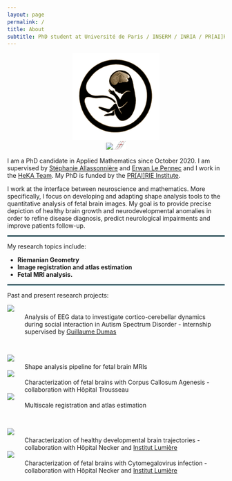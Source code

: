 ```yaml
---
layout: page
permalink: /
title: About
subtitle: PhD student at Université de Paris / INSERM / INRIA / PR[AI]RIE
---
```


<div align="center"><img src="/assets/img/output-onlinegiftools(13).gif" alt="drawing" width="200"/><br /><a href="https://www.deformetrica.org/"> 
    <img src="https://img.shields.io/badge/Made with Deformetrica-656262.svg" width="110"/></a><img src="/assets/img/deformetrica.png" alt="drawing" width="30"/></div>


I am a PhD candidate in Applied Mathematics since October 2020. I am supervised by [Stéphanie Allassonnière](https://sites.google.com/site/stephanieallassonniere/) and [Erwan Le Pennec](http://www.cmap.polytechnique.fr/~lepennec/fr/) and I work in the [HeKA Team](https://team.inria.fr/heka/). My PhD is funded by the [PR[AI]RIE Institute](https://prairie-institute.fr/).

I work at the interface between neuroscience and mathematics. More specifically, I focus on developing and adapting shape analysis tools to the quantitative analysis of fetal brain images. My goal is to provide precise depiction of healthy brain growth and neurodevelopmental anomalies in order to refine disease diagnosis, predict neurological impairments and improve patients follow-up.

<hr style="border:1px solid #2b6777"/>

My research topics include:

- **Riemanian Geometry**
- **Image registration and atlas estimation**
- **Fetal MRI analysis.**

<hr style="border:1px solid #2b6777"/>

Past and present research projects:

<dl>
<dt><img src="https://img.shields.io/badge/2020-02b57f.svg"></dt>
<dd> Analysis of EEG data to investigate cortico-cerebellar dynamics during social interaction in Autism Spectrum Disorder - internship supervised by 
   <a href="https://www.extrospection.eu">Guillaume Dumas</a>
   
   &nbsp;
   </dd>
   
  <dt><img src="https://img.shields.io/badge/2021-00a19e.svg"></dt>
<dd> Shape analysis pipeline for fetal brain MRIs </dd>
   
   <dt><img src="https://img.shields.io/badge/2021-00a19e.svg"></dt>
<dd> Characterization of fetal brains with Corpus Callosum Agenesis - collaboration with Hôpital Trousseau</dd>
   
   <dt><img src="https://img.shields.io/badge/2021-00a19e.svg"></dt>
<dd> Multiscale registration and atlas estimation

   &nbsp;
   </dd>
   
   <dt><img src="https://img.shields.io/badge/2022-118ab2.svg"></dt>
<dd> Characterization of healthy developmental brain trajectories - collaboration with Hôpital Necker and <a href="http://fondation-lumiere.org/">Institut Lumière</a></dd>
  <dt><img src="https://img.shields.io/badge/2022-118ab2.svg"></dt>
<dd> Characterization of fetal brains with Cytomegalovirus infection - collaboration with Hôpital Necker and <a href="http://fondation-lumiere.org/">Institut Lumière</a>
   </dd>
   
   
</dl>

